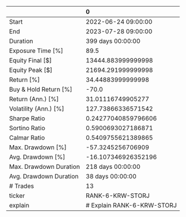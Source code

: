 |                        | 0                          |
|:-----------------------|:---------------------------|
| Start                  | 2022-06-24 09:00:00        |
| End                    | 2023-07-28 09:00:00        |
| Duration               | 399 days 00:00:00          |
| Exposure Time [%]      | 89.5                       |
| Equity Final [$]       | 13444.883999999998         |
| Equity Peak [$]        | 21694.291999999998         |
| Return [%]             | 34.44883999999998          |
| Buy & Hold Return [%]  | -70.0                      |
| Return (Ann.) [%]      | 31.01116749905277          |
| Volatility (Ann.) [%]  | 127.73866336571542         |
| Sharpe Ratio           | 0.24277040859796606        |
| Sortino Ratio          | 0.5900693027186871         |
| Calmar Ratio           | 0.5409755621389865         |
| Max. Drawdown [%]      | -57.3245256706909          |
| Avg. Drawdown [%]      | -16.107346926352196        |
| Max. Drawdown Duration | 218 days 00:00:00          |
| Avg. Drawdown Duration | 38 days 00:00:00           |
| # Trades               | 13                         |
| ticker                 | RANK-6-KRW-STORJ           |
| explain                | # Explain RANK-6-KRW-STORJ |